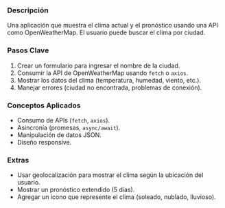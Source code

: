 ### **Descripción**

Una aplicación que muestra el clima actual y el pronóstico usando una API como OpenWeatherMap. El usuario puede buscar el clima por ciudad.

### **Pasos Clave**

1. Crear un formulario para ingresar el nombre de la ciudad.
2. Consumir la API de OpenWeatherMap usando `fetch` o `axios`.
3. Mostrar los datos del clima (temperatura, humedad, viento, etc.).
4. Manejar errores (ciudad no encontrada, problemas de conexión).

### **Conceptos Aplicados**

- Consumo de APIs (`fetch`, `axios`).
- Asincronía (promesas, `async/await`).
- Manipulación de datos JSON.
- Diseño responsive.

### **Extras**

- Usar geolocalización para mostrar el clima según la ubicación del usuario.
- Mostrar un pronóstico extendido (5 días).
- Agregar un icono que represente el clima (soleado, nublado, lluvioso).